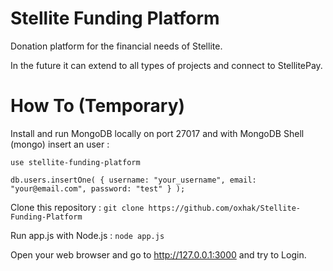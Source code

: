 # Stellite Funding Platform

Donation platform for the financial needs of Stellite.

In the future it can extend to all types of projects and connect to StellitePay.


# How To (Temporary)

Install and run MongoDB locally on port 27017 and with MongoDB Shell (mongo) insert an user :

`use stellite-funding-platform`

`db.users.insertOne( { username: "your_username", email: "your@email.com", password: "test" } );`

Clone this repository :
`git clone https://github.com/oxhak/Stellite-Funding-Platform`

Run app.js with Node.js : `node app.js`

Open your web browser and go to http://127.0.0.1:3000 and try to Login.
